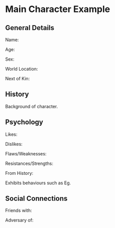 # Main Character Example

## General Details

Name:

Age: 

Sex:

World Location:

Next of Kin:

## History
Background of character.

## Psychology

Likes:

Dislikes:

Flaws/Weaknesses:

Resistances/Strengths:

From History:

Exhibits behaviours such as Eg.

## Social Connections
Friends with:

Adversary of:




